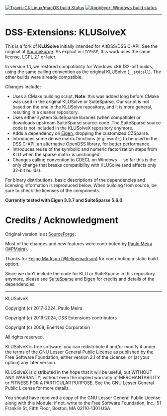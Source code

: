 [![Travis-CI: Linux/macOS build Status](https://travis-ci.com/dss-extensions/klusolve.svg?branch=master)](https://travis-ci.com/dss-extensions/klusolve)
[![AppVeyor: Windows build status](https://ci.appveyor.com/api/projects/status/k87v4udm4paiykap/branch/master?svg=true)](https://ci.appveyor.com/project/PMeira/klusolve/branch/master)

---

# DSS-Extensions: KLUSolveX

This is a fork of **KLUSolve** initially intended for AltDSS/DSS C-API.
See the original at [SourceForge](https://sourceforge.net/p/klusolve/code/HEAD/tree/). As explicit in `LICENSE`, this work uses the same license, LGPL 2.1 or later.

In version 1.1, we restored compatibility for Windows x86 (32-bit) builds, using the same calling convention as the original KLUSolve (`__stdcall`). The other builds were already compatible.

Changes include:
- Uses a CMake building script. **Note**: this was added long before CMake was used in the original KLUSolve or SuiteSparse. Our script is not based on the one in the KLUSolve repository, and it is more general, resulting in a cleaner repository.
- Uses either system SuiteSparse libraries (when compatible) or downloads upstream SuiteSparse source-code. The SuiteSparse source code is not included in the KLUSolveX repository anymore.
- Adds a dependency on [Eigen](http://eigen.tuxfamily.org/), dropping the customized CZSparse.
- Introduces some dense matrix functions (e.g. `mvmult`) to be used in the [DSS C-API](https://github.com/dss-extensions/dss_capi/), an alternative [OpenDSS](sf.net/p/electricdss) library, for better performance.
- Introduces reuse of the symbolic and numeric factorization steps from KLU when the sparse matrix is unchanged.
- Changes calling convention to CDECL on Windows -- so far this is the only change that breaks compatibility with KLUSolve (and affects only 32-bit builds).

For binary distributions, basic descriptions of the dependencies and licensing information is reproduced below. When building from source, be sure to check the licenses of the components.

**Currently tested with Eigen 3.3.7 and SuiteSparse 5.6.0.**

# Credits / Acknowledgment

Original version is at [SourceForge](https://sourceforge.net/p/klusolve/code/HEAD/tree/). 

Most of the changes and new features were contributed by [Paulo Meira (@PMeira)](https://github.com/PMeira).

Thanks for [Felipe Markson (@felipemarkson)](https://github.com/felipemarkson) for contributing a static build option.

Since we don't include the code for KLU or SuiteSparse in this repository anymore, please see [SuiteSparse](https://people.engr.tamu.edu/davis/suitesparse.html) and [Eigen](https://eigen.tuxfamily.org/index.php?title=Main_Page) for credits and details of the dependencies.

---

KLUSolveX

Copyright (c) 2017-2024, Paulo Meira

Copyright (c) 2019-2024, DSS Extensions contributors

Copyright (c) 2008, EnerNex Corporation

All rights reserved.

KLUSolveX is free software; you can redistribute it and/or
modify it under the terms of the GNU Lesser General Public
License as published by the Free Software Foundation; either
version 2.1 of the License, or (at your option) any later version.

KLUSolveX is distributed in the hope that it will be useful,
but WITHOUT ANY WARRANTY; without even the implied warranty of
MERCHANTABILITY or FITNESS FOR A PARTICULAR PURPOSE.  See the GNU
Lesser General Public License for more details.

You should have received a copy of the GNU Lesser General Public
License along with this Module; if not, write to the Free Software
Foundation, Inc., 51 Franklin St, Fifth Floor, Boston, MA  02110-1301  USA

